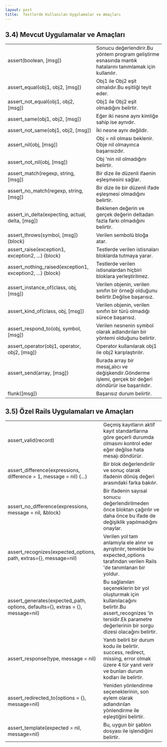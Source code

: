 ```yaml
---
layout: post
title:  Testlerde Kullanılan Uygulamalar ve Amaçları
---
```

## 3.4) Mevcut Uygulamalar ve Amaçları

<table>
<tr>
<td>assert(boolean, [msg])</td>
<td>Sonucu değerlendirir.Bu yöntem program geliştirme esnasında mantık hatalarını tanımlamak için kullanılır.</td>
</tr>
<tr>
<td>assert_equal(obj1, obj2, [msg])</td>
<td>Obj1 ile Obj2 eşit olmalıdır.Bu eşitliği teyit eder.</td>
</tr>
<tr>
<td>assert_not_equal(obj1, obj2, [msg])</td>
<td>Obj1 ile Obj2 eşit olmadığını belirtir.</td>
</tr>
<tr>
<td>assert_same(obj1, obj2, [msg])</td>
<td>Eğer iki nesne aynı kimliğe sahip ise aynıdır.</td>
</tr>
<tr>
<td>assert_not_same(obj1, obj2, [msg])</td>
<td>İki nesne aynı değildir.</td>
</tr>
<tr>
<td>assert_nil(obj, [msg])</td>
<td>Obj = nil olması beklenir. Obje nil olmayınca başarısızdır.</td>
</tr>
<tr>
<td>assert_not_nil(obj, [msg])</td>
<td>Obj 'nin nil olmadığını belirtir.</td>
</tr>
<tr>
<td>assert_match(regexp, string, [msg])</td>
<td>Bir dize ile düzenli ifaenin eşleşmesini sağlar.</td>
</tr>
<tr>
<td>assert_no_match(regexp, string, [msg])</td>
<td>Bir dize ile bir düzenli ifade eşleşmesi olmadığını belirtir.</td>
</tr>
<tr>
<td>assert_in_delta(expecting, actual, delta, [msg])</td>
<td>Beklenen değerin ve gerçek değerin deltadan fazla farkı olmadığını belirtir.</td>
</tr>
<tr>
<td>assert_throws(symbol, [msg]) {block}</td>
<td>Verilen sembolü bloğa atar.</td>
</tr>
<tr>
<td>assert_raise(exception1, exception2, ...) {block}</td>
<td>Testlerde verilen istisnaları bloklarda tutmaya yarar.</td>
</tr>
<tr>
<td>assert_nothing_raised(exception1, exception2, ...) {block}</td>
<td>Testlerde verilen istisnalardan hiçbiri bloklara yerleştirilmez.</td>
</tr>
<tr>
<td>assert_instance_of(class, obj, [msg])</td>
<td>Verilen objenin, verilen sınıfın bir örneği olduğunu belirtir.Değilse başarısız.</td>
</tr>
<tr>
<td>assert_kind_of(class, obj, [msg])</td>
<td>Verilen objenin, verilen sınıfın bir türü olmadığı sürece başarısız.</td>
</tr>
<tr>
<td>assert_respond_to(obj, symbol, [msg])</td>
<td>Verilen nesnenin symbol olarak adlandırılan bir yöntemi olduğunu belirtir.</td>
</tr>
<tr>
<td>assert_operator(obj1, operator, obj2, [msg])</td>
<td>Operator kullanılarak obj1 ile obj2 karşılaştırılır.</td>
</tr>
<tr>
<td>assert_send(array, [msg])</td>
<td>Burada array bir mesaj,alıcı ve değişkendir.Gönderme işlemi, gerçek bir değeri döndürür ise başarılıdır.</td>
</tr>
<tr>
<td>flunk([msg])</td>
<td>Başarısız durum belirtir.</td>
</tr>
</table>

## 3.5) Özel Rails Uygulamaları ve Amaçları

<table>
<tr>
<td>assert_valid(record)</td>
<td>Geçmiş kayıtların aktif kayıt standartlarına göre geçerli durumda olmasını kontrol eder eğer değilse hata mesajı döndürür.</td>
</tr>
<tr>
<td>assert_difference(expressions, difference = 1, message = nil) {...}</td>
<td>Bir blok değerlendirilir ve sonuç olarak ifadenin dönüş değeri arasındaki farka bakılır.</td>
</tr>
<tr>
<td>assert_no_difference(expressions, message = nil, &block)</td>
<td>Bir ifadenin sayısal sonucu değerlendirilmeden önce bloktan çağırılır ve daha önce bu ifade de değişiklik yapılmadığını onaylar.</td>
</tr>
<tr>
<td>assert_recognizes(expected_options, path, extras={}, message=nil)</td>
<td>Verilen yol tam anlamıyla ele alınır ve ayrıştırılır, temelde bu expected_options tarafından verilen Rails 'de tanımlanan bir yoldur.</td>
</tr>
<tr>
<td>assert_generates(expected_path, options, defaults={}, extras = {}, message=nil)</td>
<td>Bu sağlanılan seçeneklerin bir yol oluşturmak için kullanılacağını belirtir.Bu assert_recognizes 'in tersidir.Ek parametre değerlerinin bir sorgu dizesi olacağını belirtir.</td>
</tr>
<tr>
<td>assert_response(type, message = nil)</td>
<td>Yanıtı belirli bir durum kodu ile belirtir. success, redirect, missing, error olmak üzere 4 tür yanıt verir ve bunları durum kodları ile belirtir.</td>
</tr>
<tr>
<td>assert_redirected_to(options = {}, message=nil)</td>
<td>Yeniden yönlendirme seçeneklerinin, son eylem olarak adlandırılan yönlendirme ile eşleştiğini belirtir.</td>
</tr>
<tr>
<td>assert_template(expected = nil, message=nil)</td>
<td>Bu, uygun bir şablon dosyası ile işlendiğini belirtir.</td>
</tr>
</table>
